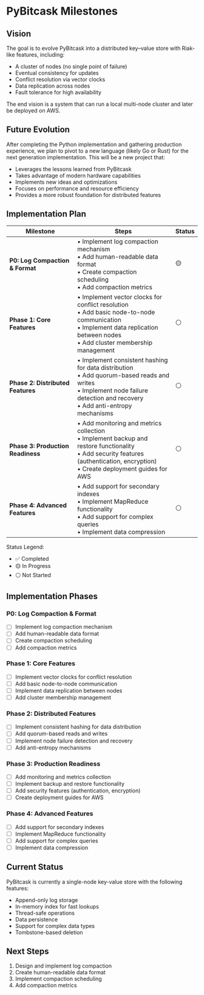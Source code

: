 # PyBitcask Milestones

## Vision

The goal is to evolve PyBitcask into a distributed key–value store with Riak-like features, including:

- A cluster of nodes (no single point of failure)
- Eventual consistency for updates
- Conflict resolution via vector clocks
- Data replication across nodes
- Fault tolerance for high availability

The end vision is a system that can run a local multi-node cluster and later be deployed on AWS.

## Future Evolution

After completing the Python implementation and gathering production experience, we plan to pivot to a new language (likely Go or Rust) for the next generation implementation. This will be a new project that:

- Leverages the lessons learned from PyBitcask
- Takes advantage of modern hardware capabilities
- Implements new ideas and optimizations
- Focuses on performance and resource efficiency
- Provides a more robust foundation for distributed features

## Implementation Plan

| Milestone | Steps | Status |
|-----------|-------|--------|
| **P0: Log Compaction & Format** | • Implement log compaction mechanism<br>• Add human-readable data format<br>• Create compaction scheduling<br>• Add compaction metrics | 🟡 |
| **Phase 1: Core Features** | • Implement vector clocks for conflict resolution<br>• Add basic node-to-node communication<br>• Implement data replication between nodes<br>• Add cluster membership management | ⚪ |
| **Phase 2: Distributed Features** | • Implement consistent hashing for data distribution<br>• Add quorum-based reads and writes<br>• Implement node failure detection and recovery<br>• Add anti-entropy mechanisms | ⚪ |
| **Phase 3: Production Readiness** | • Add monitoring and metrics collection<br>• Implement backup and restore functionality<br>• Add security features (authentication, encryption)<br>• Create deployment guides for AWS | ⚪ |
| **Phase 4: Advanced Features** | • Add support for secondary indexes<br>• Implement MapReduce functionality<br>• Add support for complex queries<br>• Implement data compression | ⚪ |

Status Legend:
- ✅ Completed
- 🟡 In Progress
- ⚪ Not Started

## Implementation Phases

### P0: Log Compaction & Format
- [ ] Implement log compaction mechanism
- [ ] Add human-readable data format
- [ ] Create compaction scheduling
- [ ] Add compaction metrics

### Phase 1: Core Features
- [ ] Implement vector clocks for conflict resolution
- [ ] Add basic node-to-node communication
- [ ] Implement data replication between nodes
- [ ] Add cluster membership management

### Phase 2: Distributed Features
- [ ] Implement consistent hashing for data distribution
- [ ] Add quorum-based reads and writes
- [ ] Implement node failure detection and recovery
- [ ] Add anti-entropy mechanisms

### Phase 3: Production Readiness
- [ ] Add monitoring and metrics collection
- [ ] Implement backup and restore functionality
- [ ] Add security features (authentication, encryption)
- [ ] Create deployment guides for AWS

### Phase 4: Advanced Features
- [ ] Add support for secondary indexes
- [ ] Implement MapReduce functionality
- [ ] Add support for complex queries
- [ ] Implement data compression

## Current Status

PyBitcask is currently a single-node key-value store with the following features:
- Append-only log storage
- In-memory index for fast lookups
- Thread-safe operations
- Data persistence
- Support for complex data types
- Tombstone-based deletion

## Next Steps

1. Design and implement log compaction
2. Create human-readable data format
3. Implement compaction scheduling
4. Add compaction metrics
